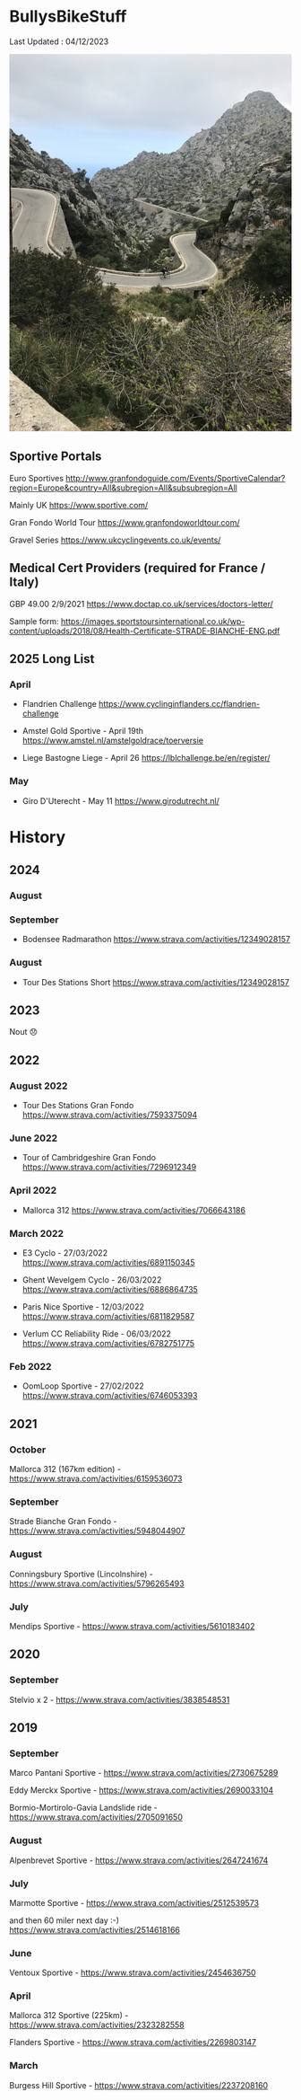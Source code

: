 # BullysBikeStuff

Last Updated : 04/12/2023 

![]( AndySaColobra4.JPG)

## Sportive Portals 
Euro Sportives 
http://www.granfondoguide.com/Events/SportiveCalendar?region=Europe&country=All&subregion=All&subsubregion=All

Mainly UK
https://www.sportive.com/

Gran Fondo World Tour
https://www.granfondoworldtour.com/

Gravel Series
https://www.ukcyclingevents.co.uk/events/

## Medical Cert Providers (required for France / Italy)
GBP 49.00 2/9/2021
https://www.doctap.co.uk/services/doctors-letter/

Sample form:
https://images.sportstoursinternational.co.uk/wp-content/uploads/2018/08/Health-Certificate-STRADE-BIANCHE-ENG.pdf

## 2025 Long List

### April 
* Flandrien Challenge 
https://www.cyclinginflanders.cc/flandrien-challenge

* Amstel Gold Sportive - April 19th 
https://www.amstel.nl/amstelgoldrace/toerversie

* Liege Bastogne Liege - April 26
https://lblchallenge.be/en/register/

### May 
* Giro D'Uterecht - May 11 
https://www.girodutrecht.nl/

# History
## 2024
### August

### September 
* Bodensee Radmarathon
https://www.strava.com/activities/12349028157

### August
* Tour Des Stations Short
https://www.strava.com/activities/12349028157

## 2023
Nout :disappointed:

## 2022 

### August 2022

* Tour Des Stations Gran Fondo
https://www.strava.com/activities/7593375094

### June 2022
* Tour of Cambridgeshire Gran Fondo
https://www.strava.com/activities/7296912349

### April 2022
* Mallorca 312 
https://www.strava.com/activities/7066643186

### March 2022
* E3 Cyclo - 27/03/2022   
https://www.strava.com/activities/6891150345

* Ghent Wevelgem Cyclo - 26/03/2022
https://www.strava.com/activities/6886864735

* Paris Nice Sportive - 12/03/2022
https://www.strava.com/activities/6811829587

* Verlum CC Reliability Ride - 06/03/2022
https://www.strava.com/activities/6782751775

### Feb 2022 
* OomLoop Sportive - 27/02/2022
https://www.strava.com/activities/6746053393


## 2021

### October 
Mallorca 312 (167km edition) - https://www.strava.com/activities/6159536073

### September 
Strade Bianche Gran Fondo - https://www.strava.com/activities/5948044907

### August 
Conningsbury Sportive (Lincolnshire) - https://www.strava.com/activities/5796265493

### July 
Mendips Sportive - https://www.strava.com/activities/5610183402

## 2020 

### September 
Stelvio x 2 - https://www.strava.com/activities/3838548531

## 2019

### September
Marco Pantani Sportive - https://www.strava.com/activities/2730675289

Eddy Merckx Sportive - https://www.strava.com/activities/2690033104

Bormio-Mortirolo-Gavia Landslide ride - https://www.strava.com/activities/2705091650


### August 
Alpenbrevet Sportive - https://www.strava.com/activities/2647241674

### July
Marmotte Sportive - https://www.strava.com/activities/2512539573

and then 60 miler next day :-)
https://www.strava.com/activities/2514618166


### June 
Ventoux Sportive - https://www.strava.com/activities/2454636750

### April 
Mallorca 312 Sportive (225km) - https://www.strava.com/activities/2323282558

Flanders Sportive - https://www.strava.com/activities/2269803147

### March
Burgess Hill Sportive - https://www.strava.com/activities/2237208160